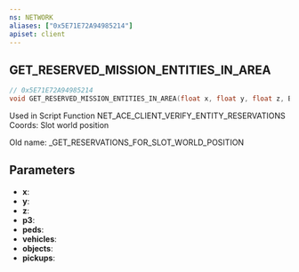 ```yaml
---
ns: NETWORK
aliases: ["0x5E71E72A94985214"]
apiset: client
---
```

## GET_RESERVED_MISSION_ENTITIES_IN_AREA

```c
// 0x5E71E72A94985214
void GET_RESERVED_MISSION_ENTITIES_IN_AREA(float x, float y, float z, BOOL p3, int* peds, int* vehicles, int* objects, int* pickups);
```

Used in Script Function NET_ACE_CLIENT_VERIFY_ENTITY_RESERVATIONS
Coords: Slot world position

Old name: _GET_RESERVATIONS_FOR_SLOT_WORLD_POSITION

## Parameters
* **x**:
* **y**:
* **z**:
* **p3**:
* **peds**:
* **vehicles**:
* **objects**:
* **pickups**: